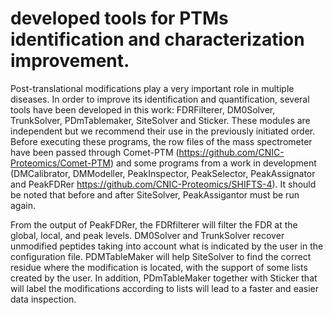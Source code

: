 # developed tools for PTMs identification and characterization improvement. 


Post-translational modifications play a very important role in multiple diseases. In order to improve its identification and quantification, 
several tools have been developed in this work: FDRFilterer, DM0Solver, TrunkSolver, PDmTablemaker, SiteSolver and Sticker. These modules are
independent but we recommend their use in the previously initiated order. Before executing these programs, the row files of the mass spectrometer
have been passed through Comet-PTM (https://github.com/CNIC-Proteomics/Comet-PTM) and some programs from a work in development (DMCalibrator, 
DMModeller, PeakInspector, PeakSelector, PeakAssignator and PeakFDRer https://github.com/CNIC-Proteomics/SHIFTS-4). It should be noted that before
and after SiteSolver, PeakAssigantor must be run again.

From the output of PeakFDRer, the FDRfilterer will filter the FDR at the global, local, and peak levels. DM0Solver and TrunkSolver recover unmodified 
peptides taking into account what is indicated by the user in the configuration file. PDMTableMaker will help SiteSolver to find the correct residue where
the modification is located, with the support of some lists created by the user. In addition, PDmTableMaker together with Sticker that will label the 
modifications according to lists will lead to a faster and easier data inspection. 
